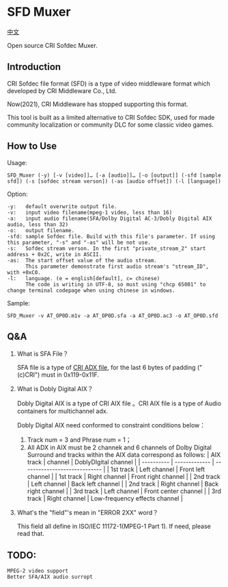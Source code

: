 # SFD Muxer

[中文](/Readme_cn.md)

Open source CRI Sofdec Muxer.

## Introduction
CRI Sofdec file format (SFD) is a type of video middleware format which developed by CRI Middleware Co., Ltd.

Now(2021), CRI Middleware has stopped supporting this format.

This tool is built as a limited alternative to CRI Sofdec SDK, used for made community localization or community DLC for some classic video games.

## How to Use
Usage:

    SFD_Muxer (-y) [-v [video]]… [-a [audio]]… [-o [output]] (-sfd [sample sfd]) (-s [sofdec stream verson]) (-as [audio offset]) (-l [language])

Option:

    -y:   default overwrite output file.
    -v:   input video filename(mpeg-1 video, less than 16)  
    -a:   input audio filename(SFA/Dolby Digital AC-3/Dobly Digital AIX audio, less than 32)
    -o:   output filename.
    -sfd: sample Sofdec file. Build with this file's parameter. If using this parameter, "-s" and "-as" will be not use.
    -s:   Sofdec stream verson. In the first "private_stream_2" start address + 0x2C, write in ASCII.
    -as:  The start offset value of the audio stream.
          This parameter demonstrate first audio stream's "stream_ID", with +0xC0.
    -l:   language. (e = english[default], c= chinese)
          The code is writing in UTF-8, so must using "chcp 65001" to change terminal codepage when using chinese in windows.

Sample:

    SFD_Muxer -v AT_OP0D.m1v -a AT_OP0D.sfa -a AT_OP0D.ac3 -o AT_OP0D.sfd

## Q&A
1. What is SFA File？

    SFA file is a type of [CRI ADX file](https://wiki.multimedia.cx/index.php/CRI_ADX_file), for the last 6 bytes of padding ("(c)CRI") must in 0x119-0x11F.

2. What is Dobly Digital AIX？

    Dobly Digital AIX is a type of CRI AIX file 。CRI AIX file is a type of Audio containers for multichannel adx.

    Dobly Digital AIX need conformed to constraint conditions below：

    1. Track num = 3 and Phrase num = 1；
    2. All ADX in AIX must be 2 channek and 6 channels of Dolby Digital Surround and tracks within the AIX data correspond as follows:
       | AIX track  | channel       | DoblyDIgital channel          |
       | ---------- | ------------- | ----------------------------- |
       | 1st track  | Left channel  | Front left channel            |
       | 1st track  | Right channel | Front right channel           |
       | 2nd track  | Left channel  | Back left channel             |
       | 2nd track  | Right channel | Back right channel            |
       | 3rd track  | Left channel  | Front center channel          |
       | 3rd track  | Right channel | Low-frequency effects channel |

3. What's the "field"'s mean in "ERROR 2XX" word？

    This field all define in ISO/IEC 11172-1(MPEG-1 Part 1). If need, please read that.

## TODO:
    MPEG-2 video support
    Better SFA/AIX audio surropt